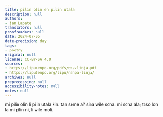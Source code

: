 ```yaml
---
title: pilin olin en pilin utala
description: null
authors:
- jan Lapate
translators: null
proofreaders: null
date: 2024-07-05
date-precision: day
tags:
- poetry
original: null
license: CC-BY-SA 4.0
sources:
- https://liputenpo.org/pdfs/0027linja.pdf
- https://liputenpo.org/lipu/nanpa-linja/
archives: null
preprocessing: null
accessibility-notes: null
notes: null
---
```


mi pilin olin li pilin utala kin. tan seme a? sina wile sona. mi sona ala; taso lon la mi pilin ni, li wile moli.